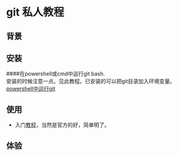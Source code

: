 # git 私人教程

## 背景

## 安装
####在powershell或cmd中运行git bash.    
安装的时候注意一点。见此教程。已安装的可以把git目录加入环境变量。    
[powershell中运行git](http://jingyan.baidu.com/article/d2b1d1029065ba5c7e37d43e.html?st=2&os=0&bd_page_type=1&net_type=2)


## 使用
- 入门[教程](https://www.youtube.com/watch?v=8oRjP8yj2Wo)，当然是官方的好，简单明了。

## 体验

